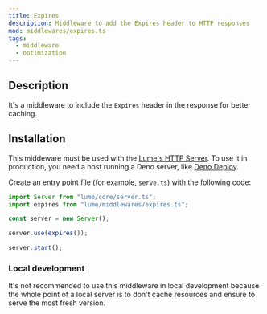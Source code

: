 ```yaml
---
title: Expires
description: Middleware to add the Expires header to HTTP responses
mod: middlewares/expires.ts
tags:
  - middleware
  - optimization
---
```


## Description

It's a middleware to include the `Expires` header in the response for better
caching.

## Installation

This middeware must be used with the
[Lume's HTTP Server](../docs/core/server.md). To use it in production, you need
a host running a Deno server, like [Deno Deploy](https://deno.com/deploy).

Create an entry point file (for example, `serve.ts`) with the following code:

```ts
import Server from "lume/core/server.ts";
import expires from "lume/middlewares/expires.ts";

const server = new Server();

server.use(expires());

server.start();
```

### Local development

It's not recommended to use this middleware in local development because the
whole point of a local server is to don't cache resources and ensure to serve
the most fresh version.

